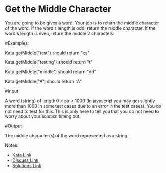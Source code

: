 # Get the Middle Character

You are going to be given a word. Your job is to return the middle character of the word. If the word's length is odd, return the middle character. If the word's length is even, return the middle 2 characters.

#Examples:

Kata.getMiddle("test") should return "es"



Kata.getMiddle("testing") should return "t"



Kata.getMiddle("middle") should return "dd"



Kata.getMiddle("A") should return "A"



#Input

A word (string) of length 0 < str < 1000 (In javascript you may get slightly more than 1000 in some test cases due to an error in the test cases). You do not need to test for this. This is only here to tell you that you do not need to worry about your solution timing out.

#Output

The middle character(s) of the word represented as a string.

Notes:

- [Kata Link](https://www.codewars.com/kata/56747fd5cb988479af000028)
- [Discuss Link](https://www.codewars.com/kata/56747fd5cb988479af000028/discuss)
- [Solutions Link](https://www.codewars.com/kata/56747fd5cb988479af000028/solutions)
